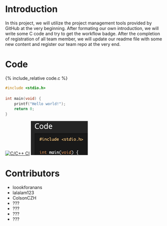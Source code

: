 # Introduction

In this project, we will utilize the project management tools provided by GitHub at the very beginning. After formating our own introduction, we will write some C code and try to get the workflow badge. After the completion of registration of all team member, we will update our readme file with some new content and register our team repo at the very end.

# Code
{% include_relative code.c %}

```c
#include <stdio.h>
 
int main(void) {
	printf("Hello world!");
	return 0;
}
```
[![C/C++ CI](https://github.com/csci3251-2022/project-team-b/actions/workflows/c-cpp.yml/badge.svg)](https://github.com/csci3251-2022/project-team-b/actions/workflows/c-cpp.yml)
![task5](/issues/task5.png)

# Contributors

- loookforanans
- lalalam123
- ColsonCZH
- ???
- ???
- ???
- ???

 
